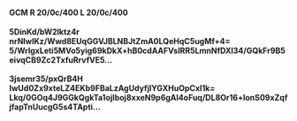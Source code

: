 #### GCM R 20/0c/400 L 20/0c/400
**5DinKd/bW2lktz4r**<br/>**nrNlwlKz/Wwd8EUqGGVJBLNBJtZmA0LQeHqC5ugMf+4=**<br/>**5/WrlgxLeti5MVo5yig69kDkX+hB0cdAAFVsIRR5LmnNfDXl34/GQkFr9B5eivqCB9Zc2TxfuRrvfVE5...**<br/><br/>
**3jsemr35/pxQrB4H**<br/>**IwUd0Zx9xteLZ4EKb9FBaLzAgUdyfjlYGXHuOpCxI1k=**<br/>**Lkq/0GOq4J9GGkQgkTa1ojIboj8xxeN9p6gAl4oFuq/DL8Or16+lonS09xZqfjfapTnUucgG5s4TApti...**